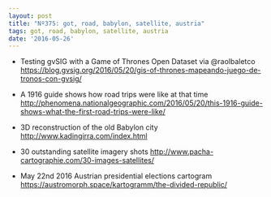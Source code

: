 ```yaml
---
layout: post
title: "Nº375: got, road, babylon, satellite, austria"
tags: got, road, babylon, satellite, austria
date: '2016-05-26'
---
```


* Testing gvSIG with a Game of Thrones Open Dataset via @raolbaletco
  https://blog.gvsig.org/2016/05/20/gis-of-thrones-mapeando-juego-de-tronos-con-gvsig/

* A 1916 guide shows how road trips were like at that time
  http://phenomena.nationalgeographic.com/2016/05/20/this-1916-guide-shows-what-the-first-road-trips-were-like/

* 3D reconstruction of the old Babylon city
  http://www.kadingirra.com/index.html

* 30 outstanding satellite imagery shots
  http://www.pacha-cartographie.com/30-images-satellites/

* May 22nd 2016 Austrian presidential elections cartogram
  https://austromorph.space/kartogramm/the-divided-republic/
